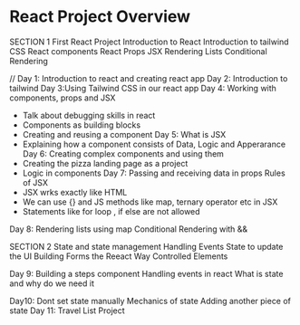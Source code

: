 # React Project Overview

<!--  -->

SECTION 1
First React Project
Introduction to React
Introduction to tailwind CSS
React components
React Props
JSX
Rendering Lists
Conditional Rendering

// Day 1: Introduction to react and creating react app
Day 2: Introduction to tailwind
Day 3:Using Tailwind CSS in our react app
Day 4: Working with components, props and JSX

- Talk about debugging skills in react
- Components as building blocks
- Creating and reusing a component
  Day 5: What is JSX
- Explaining how a component consists of Data, Logic and Apperarance
  Day 6: Creating complex components and using them
- Creating the pizza landing page as a project
- Logic in components
  Day 7: Passing and receiving data in props
  Rules of JSX
- JSX wrks exactly like HTML
- We can use {} and JS methods like map, ternary operator etc in JSX
- Statements like for loop , if else are not allowed

Day 8: Rendering lists using map
Conditional Rendering with &&

SECTION 2
State and state management
Handling Events
State to update the UI
Building Forms the Reeact Way
Controlled Elements

Day 9: Building a steps component
Handling events in react
What is state and why do we need it

Day10: Dont set state manually
Mechanics of state
Adding another piece of state
Day 11: Travel List Project

<!--
TraveList CSS

/*
const initialItems = [
  { id: 1, description: "Passports", quantity: 2, packed: false },
  { id: 2, description: "Socks", quantity: 12, packed: false },
];
*/

@import url("https://fonts.googleapis.com/css2?family=Monoton&family=Quicksand:wght@500;700&display=swap");

* {
  margin: 0;
  padding: 0;
  box-sizing: border-box;
}

html {
  font-size: 62.5%;
}

body {
  font-size: 2.4rem;
  font-family: sans-serif;
  color: #5a3e2b;
  font-family: "Quicksand";
  font-weight: 500;
}

.app {
  width: 100%;
  height: 100vh;
  display: grid;
  grid-template-rows: auto auto 1fr auto;
}

h1 {
  text-align: center;
  background-color: #f4a226;
  font-family: "Monoton";
  font-size: 8rem;
  text-transform: uppercase;
  font-weight: 400;
  word-spacing: 30px;
  letter-spacing: -5px;
  padding: 2.4rem 0;
}

.add-form {
  background-color: #e5771f;
  padding: 2.8rem 0;
  display: flex;
  align-items: center;
  justify-content: center;
  gap: 0.8rem;
}

h3 {
  margin-right: 1.6rem;
  font-size: 2.4rem;
}

button,
select,
input {
  background-color: #ffebb3;
  color: #5a3e2b;
  font-family: inherit;
  border: none;
  border-radius: 10rem;
  padding: 1.2rem 3.2rem;
  font-weight: 700;
  font-size: 1.8rem;
  cursor: pointer;
}

.add-form button {
  text-transform: uppercase;
  background-color: #76c7ad;
}

.list {
  background-color: #5a3e2b;
  color: #ffebb3;
  padding: 4rem 0;

  display: flex;
  justify-content: space-between;
  flex-direction: column;
  gap: 3.2rem;
  align-items: center;
}

.actions button,
.list select {
  text-transform: uppercase;
  padding: 0.8rem 2.4rem;
  font-size: 1.4rem;
  font-weight: 700;
  margin: 0 0.8rem;
}

.list ul {
  list-style: none;
  width: 80%;
  overflow: scroll;

  display: grid;
  grid-template-columns: repeat(auto-fit, minmax(250px, 1fr));
  gap: 1.2rem;
  justify-content: center;
  align-content: start;
}

.list li {
  display: flex;
  align-items: center;
  gap: 1.2rem;
}

input[type="checkbox"] {
  height: 2rem;
  width: 2rem;
  accent-color: #e5771f;
}
